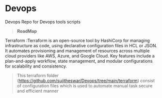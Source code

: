 # Devops
Devops Repo for Devops tools scripts

>**RoadMap**

Terraform :Terraform is an open-source tool by HashiCorp for managing infrastructure as code, using declarative configuration files in HCL or JSON. It automates provisioning and management of resources across multiple cloud providers like AWS, Azure, and Google Cloud. Key features include a plan-and-apply workflow, state management, and modular configurations for scalability and consistency.

>This terraform folder (https://github.com/sujitheswar/Devops/tree/main/terraform) consist of configuration files which is used to automate manual task secure and efficient manner

